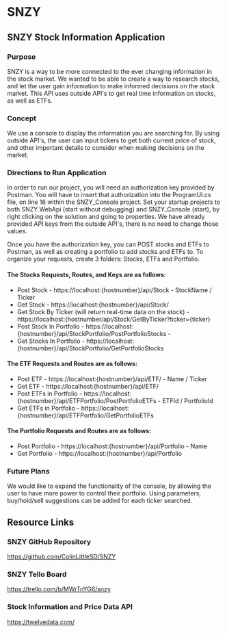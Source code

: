 # SNZY

## SNZY Stock Information Application
### Purpose
SNZY is a way to be more connected to the ever changing information in the stock market. We wanted to be able to create a way to research stocks, and let the user gain information to make informed decisions on the stock market. This API uses outside API's to get real time information on stocks, as well as ETFs.

### Concept
We use a console to display the information you are searching for. By using outside API's, the user can input tickers to get both current price of stock, and other important details to consider when making decisions on the market.

### Directions to Run Application
In order to run our project, you will need an authorization key provided by Postman. You will have to insert that authorization into the ProgramUI.cs file, on line 16 within the SNZY_Console project. Set your startup projects to both SNZY.WebApi (start without debugging) and SNZY_Console (start), by right clicking on the solution and going to properties. We have already provided API keys from the outside API's, there is no need to change those values.

Once you have the authorization key, you can POST stocks and ETFs to Postman, as well as creating a portfolio to add stocks and ETFs to. To organize your requests, create 3 folders: Stocks, ETFs and Portfolio.

#### The Stocks Requests, Routes, and Keys are as follows:

* Post Stock - https://localhost:{hostnumber}/api/Stock - StockName / Ticker
* Get Stock - https://localhost:{hostnumber}/api/Stock/
* Get Stock By Ticker (will return real-time data on the stock) - https://localhost:{hostnumber/api/Stock/GetByTicker?ticker={ticker}
* Post Stock In Portfolio - https://localhost:{hostnumber}/api/StockPortfolio/PostPortfolioStocks - 
* Get Stocks In Portfolio - https://localhost:{hostnumber}/api/StockPortfolio/GetPortfolioStocks

#### The ETF Requests and Routes are as follows:
* Post ETF - https://localhost:{hostnumber}/api/ETF/ - Name / Ticker
* Get ETF - https://localhost:{hostnumber}/api/ETF/
* Post ETFs in Portfolio - https://localhost:{hostnumber}/api/ETFPortfolio/PostPortfolioETFs - ETFId / PortfolioId
* Get ETFs in Portfolio - https://localhost:{hostnumber}/api/ETFPortfolio/GetPortfolioETFs

#### The Portfolio Requests and Routes are as follows:
* Post Portfolio - https://localhost:{hostnumber}/api/Portfolio - Name
* Get Portfolio - https://localhost:{hostnumber}/api/Portfolio



### Future Plans
We would like to expand the functionality of the console, by allowing the user to have more power to control their portfolio. Using parameters, buy/hold/sell suggestions can be added for each ticker searched.

## Resource Links
### SNZY GitHub Repository
https://github.com/ColinLittleSD/SNZY

### SNZY Tello Board
https://trello.com/b/MWrTnYG6/snzy

### Stock Information and Price Data API
https://twelvedata.com/
